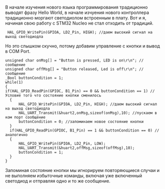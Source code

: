 В начале изучения нового языка программирования традиционно выводят фразу Hello World, в начале изчуения нового контроллера традиционно моргают светодиолом встроенным в плату. Вот и я, начиная свою работу с STM32 Nucleo не стал отходить от традиций. 

     HAL_GPIO_WritePin(GPIOA, LD2_Pin, HIGH); //даем высокий сигнал на выход светодиодла

Но это слышком скучно, потому добавим управление с кнопки и вывод в COM Port. 


    unsigned char onMsg[] = "Button is pressed, LED is on\r\n"; //сообщение
    unsigned char offMsg[] = "Button released, Led is off\r\n"; //сообщение
    _Bool buttonCondition = 1;
    while(1)
    {
    if(HAL_GPIO_ReadPin(GPIOC, B1_Pin) == 0 && buttonCondition == 1) //Условие того что состояние кнопки сменилось
      {
    	  HAL_GPIO_WritePin(GPIOA, LD2_Pin, HIGH); //даем высокий сигнал на выход светодиодла
    	  HAL_UART_Transmit(&huart2,onMsg,sizeof(onMsg),10); //пускаем в ком порт сообщение
    	  buttonCondition = 0; //запоминаем новое состояние кнопки
      }
      if(HAL_GPIO_ReadPin(GPIOC, B1_Pin) == 1 && buttonCondition == 0) //аналогично
      {
          HAL_GPIO_WritePin(GPIOA, LD2_Pin, LOW);
          HAL_UART_Transmit(&huart2,offMsg,sizeof(offMsg),10);
          buttonCondition = 1;
      }
    }

Запоминая состояние кнопки мы игнорируем повторяющиеся случаи и не выполняем избыточные команды, включая уже включенный светодиод и отправляя одно и то же сообщение. 
